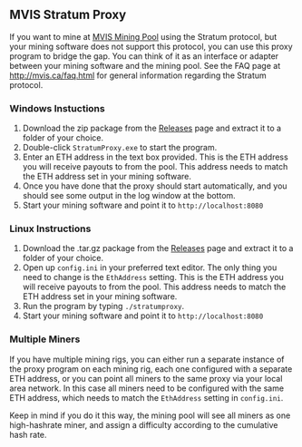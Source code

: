 ## MVIS Stratum Proxy ##

If you want to mine at [MVIS Mining Pool](http://mvis.ca) using the Stratum protocol, but your mining software does not support this protocol, you can use this proxy program to bridge the gap. You can think of it as an interface or adapter between your mining software and the mining pool.  See the FAQ page at http://mvis.ca/faq.html for general information regarding the Stratum protocol.


### Windows Instuctions

1. Download the zip package from the [Releases](https://github.com/mining-visualizer/StratumProxy/releases) page and extract it to a folder of your choice.
2. Double-click `StratumProxy.exe` to start the program.  
2. Enter an ETH address in the text box provided. This is the ETH address you will receive payouts to from the pool. This address needs to match the ETH address set in your mining software.
3. Once you have done that the proxy should start automatically, and you should see some output in the log window at the bottom.
4. Start your mining software and point it to `http://localhost:8080`

### Linux Instructions

1. Download the .tar.gz package from the [Releases](https://github.com/mining-visualizer/StratumProxy/releases) page and extract it to a folder of your choice. 
2. Open up `config.ini` in your preferred text editor.  The only thing you need to change is the `EthAddress` setting.  This is the ETH address you will receive payouts to from the pool.  This address needs to match the ETH address set in your mining software.
3. Run the program by typing `./stratumproxy`.
4. Start your mining software and point it to `http://localhost:8080`


### Multiple Miners

If you have multiple mining rigs, you can either run a separate instance of the proxy program on each mining rig, each one configured with a separate ETH address, or you can point all miners to the same proxy via your local area network. In this case all miners need to be configured with the same ETH address, which needs to match the `EthAddress` setting in `config.ini`.  

Keep in mind if you do it this way, the mining pool will see all miners as one high-hashrate miner, and assign a difficulty according to the cumulative hash rate.
